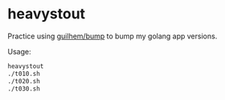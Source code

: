 # heavystout
Practice using [guilhem/bump](https://github.com/guilhem/bump?tab=readme-ov-file#bump) to bump my golang app versions.


Usage:

```bash
heavystout
./t010.sh
./t020.sh
./t030.sh
```
